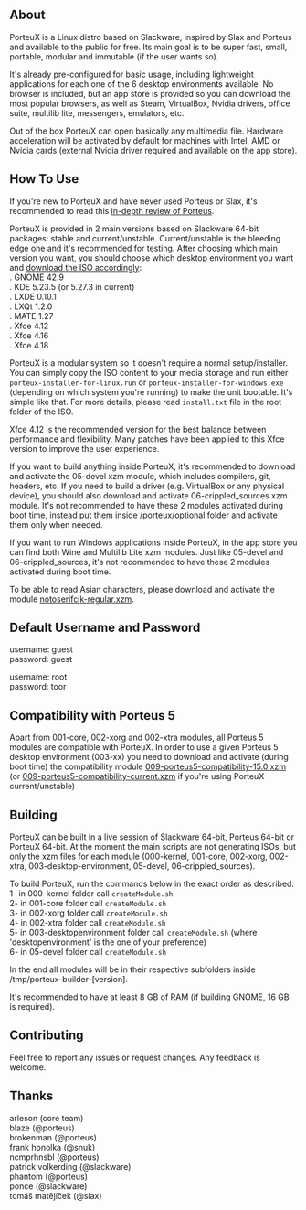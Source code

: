 ## About

PorteuX is a Linux distro based on Slackware, inspired by Slax and Porteus and available to the public for free. Its main goal is to be super fast, small, portable, modular and immutable (if the user wants so).

It's already pre-configured for basic usage, including lightweight applications for each one of the 6 desktop environments available. No browser is included, but an app store is provided so you can download the most popular browsers, as well as Steam, VirtualBox, Nvidia drivers, office suite, multilib lite, messengers, emulators, etc.

Out of the box PorteuX can open basically any multimedia file. Hardware acceleration will be activated by default for machines with Intel, AMD or Nvidia cards (external Nvidia driver required and available on the app store).

## How To Use

If you're new to PorteuX and have never used Porteus or Slax, it's recommended to read this [in-depth review of Porteus](https://medium.com/@fulalas/porteus-5-review-a-different-and-powerful-linux-distro-33df8789a758).

PorteuX is provided in 2 main versions based on Slackware 64-bit packages: stable and current/unstable. Current/unstable is the bleeding edge one and it's recommended for testing. After choosing which main version you want, you should choose which desktop environment you want and [download the ISO accordingly](https://github.com/porteux/porteux/releases): <br />
. GNOME 42.9<br />
. KDE 5.23.5 (or 5.27.3 in current)<br />
. LXDE 0.10.1<br />
. LXQt 1.2.0<br />
. MATE 1.27<br />
. Xfce 4.12<br />
. Xfce 4.16<br />
. Xfce 4.18<br />

PorteuX is a modular system so it doesn't require a normal setup/installer. You can simply copy the ISO content to your media storage and run either `porteux-installer-for-linux.run` or `porteux-installer-for-windows.exe` (depending on which system you're running) to make the unit bootable. It's simple like that. For more details, please read `install.txt` file in the root folder of the ISO.

Xfce 4.12 is the recommended version for the best balance between performance and flexibility. Many patches have been applied to this Xfce version to improve the user experience.

If you want to build anything inside PorteuX, it's recommended to download and activate the 05-devel xzm module, which includes compilers, git, headers, etc. If you need to build a driver (e.g. VirtualBox or any physical device), you should also download and activate 06-crippled_sources xzm module. It's not recommended to have these 2 modules activated during boot time, instead put them inside /porteux/optional folder and activate them only when needed.

If you want to run Windows applications inside PorteuX, in the app store you can find both Wine and Multilib Lite xzm modules. Just like 05-devel and 06-crippled_sources, it's not recommended to have these 2 modules activated during boot time.

To be able to read Asian characters, please download and activate the module [notoserifcjk-regular.xzm](https://github.com/porteux/porteux/raw/main/extras/notoserifcjk-regular.xzm).

## Default Username and Password

username: guest<br />
password: guest<br />

username: root<br />
password: toor<br />

## Compatibility with Porteus 5

Apart from 001-core, 002-xorg and 002-xtra modules, all Porteus 5 modules are compatible with PorteuX. In order to use a given Porteus 5 desktop environment (003-xx) you need to download and activate (during boot time) the compatibility module [009-porteus5-compatibility-15.0.xzm](https://github.com/porteux/porteux/raw/main/extras/009-porteus5-compatibility-15.0.xzm) (or [009-porteus5-compatibility-current.xzm](https://github.com/porteux/porteux/raw/main/extras/009-porteus5-compatibility-current.xzm) if you're using PorteuX current/unstable)

## Building

PorteuX can be built in a live session of Slackware 64-bit, Porteus 64-bit or PorteuX 64-bit. At the moment the main scripts are not generating ISOs, but only the xzm files for each module (000-kernel, 001-core, 002-xorg, 002-xtra, 003-desktop-environment, 05-devel, 06-crippled_sources).

To build PorteuX, run the commands below in the exact order as described: <br />
1- in 000-kernel folder call `createModule.sh`<br />
2- in 001-core folder call `createModule.sh`<br />
3- in 002-xorg folder call `createModule.sh`<br />
4- in 002-xtra folder call `createModule.sh`<br />
5- in 003-desktopenvironment folder call `createModule.sh` (where 'desktopenvironment' is the one of your preference)<br />
6- in 05-devel folder call `createModule.sh`<br />

In the end all modules will be in their respective subfolders inside /tmp/porteux-builder-[version].

It's recommended to have at least 8 GB of RAM (if building GNOME, 16 GB is required).

## Contributing

Feel free to report any issues or request changes. Any feedback is welcome.

## Thanks

arleson (core team)<br />
blaze (@porteus)<br />
brokenman (@porteus)<br />
frank honolka (@snuk)<br />
ncmprhnsbl (@porteus)<br />
patrick volkerding (@slackware)<br />
phantom (@porteus)<br />
ponce (@slackware)<br />
tomáš matějíček (@slax)<br />
